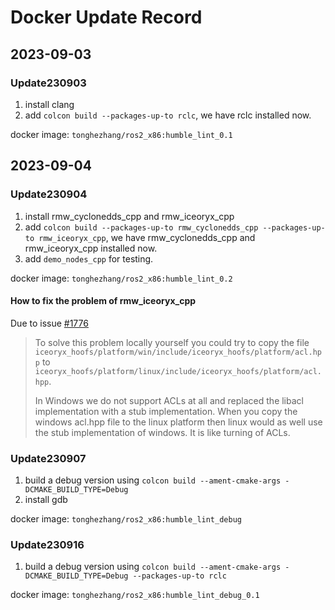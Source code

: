 # Docker Update Record

## 2023-09-03

### Update230903

1. install clang
2. add `colcon build --packages-up-to rclc`, we have rclc installed now.

docker image: `tonghezhang/ros2_x86:humble_lint_0.1`

## 2023-09-04

### Update230904

1. install rmw_cyclonedds_cpp and rmw_iceoryx_cpp
2. add `colcon build --packages-up-to rmw_cyclonedds_cpp --packages-up-to rmw_iceoryx_cpp`, we have rmw_cyclonedds_cpp and rmw_iceoryx_cpp installed now.
3. add `demo_nodes_cpp` for testing.

docker image: `tonghezhang/ros2_x86:humble_lint_0.2`

#### How to fix the problem of rmw_iceoryx_cpp

Due to issue [#1776](https://github.com/eclipse-iceoryx/iceoryx/issues/1176)

> To solve this problem locally yourself you could try to copy the file `iceoryx_hoofs/platform/win/include/iceoryx_hoofs/platform/acl.hpp` to
> `iceoryx_hoofs/platform/linux/include/iceoryx_hoofs/platform/acl.hpp`.
>
> In Windows we do not support ACLs at all and replaced the libacl implementation with a stub implementation.
> When you copy the windows acl.hpp file to the linux platform then linux would as well use the stub implementation of windows. It is like turning of ACLs.

### Update230907

1. build a debug version using `colcon build --ament-cmake-args -DCMAKE_BUILD_TYPE=Debug`
2. install gdb

docker image: `tonghezhang/ros2_x86:humble_lint_debug`

### Update230916

1. build a debug version using `colcon build --ament-cmake-args -DCMAKE_BUILD_TYPE=Debug --packages-up-to rclc`

docker image: `tonghezhang/ros2_x86:humble_lint_debug_0.1`
